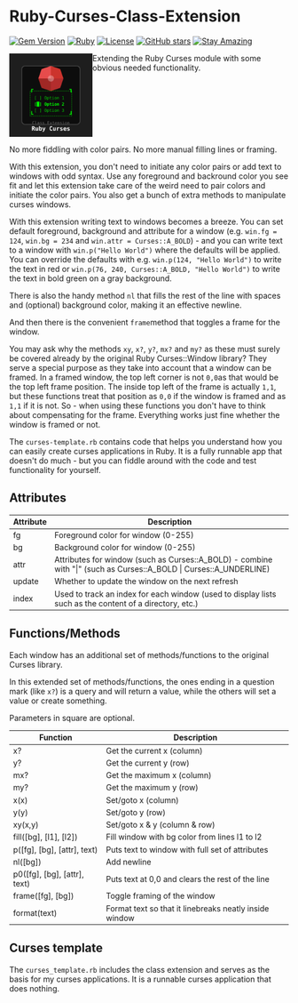 # Ruby-Curses-Class-Extension

[![Gem Version](https://badge.fury.io/rb/curses-extension.svg)](https://badge.fury.io/rb/curses-extension)
[![Ruby](https://img.shields.io/badge/Ruby-CC342D?style=flat&logo=ruby&logoColor=white)](https://www.ruby-lang.org/)
[![License](https://img.shields.io/badge/License-Public%20Domain-brightgreen.svg)](https://unlicense.org/)
[![GitHub stars](https://img.shields.io/github/stars/isene/Ruby-Curses-Class-Extension.svg)](https://github.com/isene/Ruby-Curses-Class-Extension/stargazers)
[![Stay Amazing](https://img.shields.io/badge/Stay-Amazing-blue.svg)](https://isene.org)

<img src="img/ruby_curses_logo.svg" align="left" width="150" height="150"> Extending the Ruby Curses module with some obvious needed functionality.
<br clear="left"/>

No more fiddling with color pairs. No more manual filling lines or framing.

With this extension, you don't need to initiate any color pairs or add text to
windows with odd syntax. Use any foreground and backround color you see fit
and let this extension take care of the weird need to pair colors and initiate
the color pairs. You also get a bunch of extra methods to manipulate curses
windows.

With this extension writing text to windows becomes a breeze. You can set
default foreground, background and attribute for a window (e.g. `win.fg =
124`, `win.bg = 234` and `win.attr = Curses::A_BOLD`) - and you can write text
to a window with `win.p("Hello World")` where the defaults will be applied.
You can override the defaults with e.g. `win.p(124, "Hello World")` to write
the text in red or `win.p(76, 240, Curses::A_BOLD, "Hello World")` to write
the text in bold green on a gray background. 

There is also the handy method `nl` that fills the rest of the line with
spaces and (optional) background color, making it an effective newline.

And then there is the convenient `frame`method that toggles a frame for the
window.

You may ask why the methods `xy`, `x?`, `y?`, `mx?` and `my?` as these must
surely be covered already by the original Ruby Curses::Window library? They
serve a special purpose as they take into account that a window can be framed.
In a framed window, the top left corner is not `0,0`as that would be the top
left frame position. The inside top left of the frame is actually `1,1`, but
these functions treat that position as `0,0` if the window is framed and as
`1,1` if it is not. So - when using these functions you don't have to think
about compensating for the frame. Everything works just fine whether the
window is framed or not.

The `curses-template.rb` contains code that helps you understand how you can
easily create curses applications in Ruby. It is a fully runnable app that
doesn't do much - but you can fiddle around with the code and test
functionality for yourself. 

## Attributes
Attribute           | Description
--------------------|--------------------------------------------------------
fg                  | Foreground color for window (0-255)
bg                  | Background color for window (0-255)
attr                | Attributes for window (such as Curses::A_BOLD) - combine with "\|" (such as Curses::A_BOLD \| Curses::A_UNDERLINE)
update				| Whether to update the window on the next refresh
index				| Used to track an index for each window (used to display lists such as the content of a directory, etc.)

## Functions/Methods
Each window has an additional set of methods/functions to the original Curses library.

In this extended set of methods/functions, the ones ending in a question mark
(like `x?`) is a query and will return a value, while the others will set a
value or create something.

Parameters in square are optional.

Function					 | Description
-----------------------------|-------------------------------------------------------
x?							 | Get the current x (column)
y?							 | Get the current y (row)
mx?							 | Get the maximum x (column)
my?							 | Get the maximum y (row)
x(x)						 | Set/goto x (column)
y(y)						 | Set/goto y (row)
xy(x,y)						 | Set/goto x & y (column & row)
fill([bg], [l1], [l2])		 | Fill window with bg color from lines l1 to l2
p([fg], [bg], [attr], text)	 | Puts text to window with full set of attributes
nl([bg])					 | Add newline
p0([fg], [bg], [attr], text) | Puts text at 0,0 and clears the rest of the line
frame([fg], [bg])			 | Toggle framing of the window
format(text)				 | Format text so that it linebreaks neatly inside window

## Curses template
The `curses_template.rb` includes the class extension and serves as the basis for my curses applications. It is a runnable curses application that does nothing.
